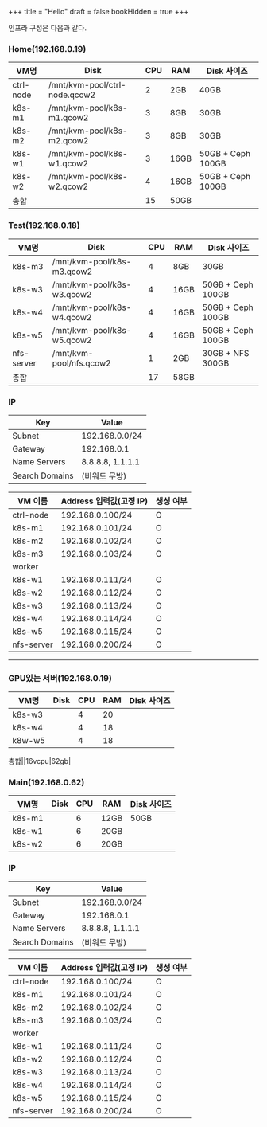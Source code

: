 +++
title = "Hello"
draft = false
bookHidden = true
+++


인프라 구성은 다음과 같다.

### Home(192.168.0.19)
|VM명|Disk|CPU|RAM|Disk 사이즈|
|-|-|-|-|-|
|ctrl-node|/mnt/kvm-pool/ctrl-node.qcow2|2|2GB|40GB|
|k8s-m1|/mnt/kvm-pool/k8s-m1.qcow2|3|8GB|30GB|
|k8s-m2|/mnt/kvm-pool/k8s-m2.qcow2|3|8GB|30GB|
|k8s-w1|/mnt/kvm-pool/k8s-w1.qcow2|3|16GB|50GB + Ceph 100GB|
|k8s-w2|/mnt/kvm-pool/k8s-w2.qcow2|4|16GB|50GB + Ceph 100GB|
|총합||15|50GB|



### Test(192.168.0.18)
|VM명|Disk|CPU|RAM|Disk 사이즈|
|-|-|-|-|-|
|k8s-m3| /mnt/kvm-pool/k8s-m3.qcow2 | 4| 8GB |30GB|
|k8s-w3| /mnt/kvm-pool/k8s-w3.qcow2 | 4| 16GB |50GB + Ceph 100GB|
|k8s-w4| /mnt/kvm-pool/k8s-w4.qcow2 | 4| 16GB |50GB + Ceph 100GB|
|k8s-w5| /mnt/kvm-pool/k8s-w5.qcow2 | 4| 16GB |50GB + Ceph 100GB|
|nfs-server| /mnt/kvm-pool/nfs.qcow2 | 1| 2GB |30GB + NFS 300GB|
|총합||17|58GB|

### IP
|Key | Value|
|-|-|
|Subnet|192.168.0.0/24|
|Gateway| 192.168.0.1|
|Name Servers | 8.8.8.8, 1.1.1.1|
|Search Domains| (비워도 무방)|


|VM 이름|Address 입력값(고정 IP)| 생성 여부 |
|-|-|-|
|ctrl-node | 192.168.0.100/24| O |
|k8s-m1 | 192.168.0.101/24| O |
|k8s-m2 | 192.168.0.102/24| O |
|k8s-m3 | 192.168.0.103/24| O |
|worker|||
|k8s-w1 | 192.168.0.111/24| O |
|k8s-w2 | 192.168.0.112/24| O |
|k8s-w3 | 192.168.0.113/24| O |
|k8s-w4 | 192.168.0.114/24| O |
|k8s-w5 | 192.168.0.115/24| O |
|nfs-server | 192.168.0.200/24| O |


---

### GPU있는 서버(192.168.0.19)
|VM명|Disk|CPU|RAM|Disk 사이즈|
|-|-|-|-|-|
k8s-w3||4|20|
k8s-w4||4|18|
k8w-w5||4|18|

총합||16vcpu|62gb|



### Main(192.168.0.62)
|VM명|Disk|CPU|RAM|Disk 사이즈|
|-|-|-|-|-|
k8s-m1||6|12GB|50GB
k8s-w1||6|20GB|
k8s-w2||6|20GB|




### IP
|Key | Value|
|-|-|
|Subnet|192.168.0.0/24|
|Gateway| 192.168.0.1|
|Name Servers | 8.8.8.8, 1.1.1.1|
|Search Domains| (비워도 무방)|


|VM 이름|Address 입력값(고정 IP)| 생성 여부 |
|-|-|-|
|ctrl-node | 192.168.0.100/24| O |
|k8s-m1 | 192.168.0.101/24| O |
|k8s-m2 | 192.168.0.102/24| O |
|k8s-m3 | 192.168.0.103/24| O |
|worker|||
|k8s-w1 | 192.168.0.111/24| O |
|k8s-w2 | 192.168.0.112/24| O |
|k8s-w3 | 192.168.0.113/24| O |
|k8s-w4 | 192.168.0.114/24| O |
|k8s-w5 | 192.168.0.115/24| O |
|nfs-server | 192.168.0.200/24| O |
